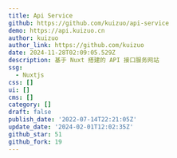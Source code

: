 ```yaml
---
title: Api Service
github: https://github.com/kuizuo/api-service
demo: https://api.kuizuo.cn
author: kuizuo
author_link: https://github.com/kuizuo
date: 2024-11-28T02:09:05.529Z
description: 基于 Nuxt 搭建的 API 接口服务网站
ssg:
  - Nuxtjs
css: []
ui: []
cms: []
category: []
draft: false
publish_date: '2022-07-14T22:21:05Z'
update_date: '2024-02-01T12:02:35Z'
github_star: 51
github_fork: 19
---
```

